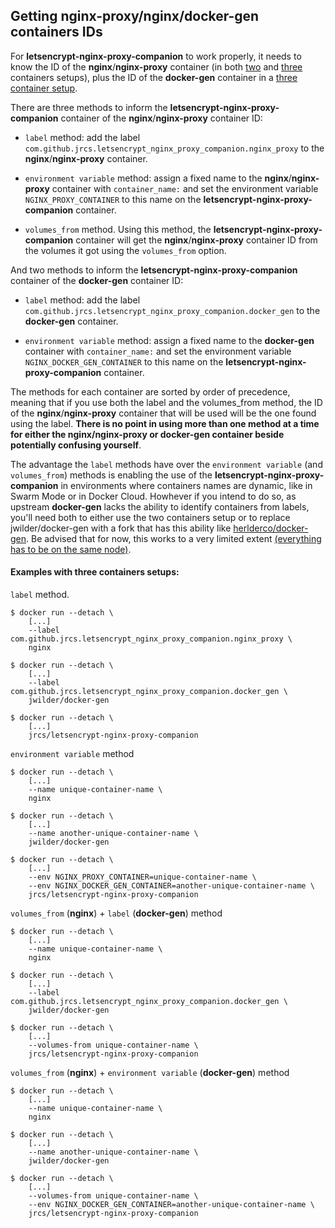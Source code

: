 ## Getting nginx-proxy/nginx/docker-gen containers IDs

For **letsencrypt-nginx-proxy-companion** to work properly, it needs to know the ID of the **nginx**/**nginx-proxy** container (in both [two](./Basic-usage.md) and [three](./Advanced-usage.md) containers setups), plus the ID of the **docker-gen** container in a [three container setup](./Advanced-usage.md).

There are three methods to inform the **letsencrypt-nginx-proxy-companion** container of the **nginx**/**nginx-proxy** container ID:

* `label` method: add the label `com.github.jrcs.letsencrypt_nginx_proxy_companion.nginx_proxy` to the **nginx**/**nginx-proxy** container.

* `environment variable` method: assign a fixed name to the **nginx**/**nginx-proxy** container with `container_name:` and set the environment variable `NGINX_PROXY_CONTAINER` to this name on the **letsencrypt-nginx-proxy-companion** container.

* `volumes_from` method. Using this method, the **letsencrypt-nginx-proxy-companion** container will get the **nginx**/**nginx-proxy** container ID from the volumes it got using the `volumes_from` option.

And two methods to inform the **letsencrypt-nginx-proxy-companion** container of the **docker-gen** container ID:

* `label` method: add the label `com.github.jrcs.letsencrypt_nginx_proxy_companion.docker_gen` to the **docker-gen** container.

* `environment variable` method: assign a fixed name to the **docker-gen** container with `container_name:` and set the environment variable `NGINX_DOCKER_GEN_CONTAINER` to this name on the **letsencrypt-nginx-proxy-companion** container.

The methods for each container are sorted by order of precedence, meaning that if you use both the label and the volumes_from method, the ID of the **nginx**/**nginx-proxy** container that will be used will be the one found using the label. **There is no point in using more than one method at a time for either the nginx/nginx-proxy or docker-gen container beside potentially confusing yourself**.

The advantage the `label` methods have over the `environment variable` (and `volumes_from`) methods is enabling the use of the **letsencrypt-nginx-proxy-companion** in environments where containers names are dynamic, like in Swarm Mode or in Docker Cloud. Howhever if you intend to do so, as upstream **docker-gen** lacks the ability to identify containers from labels, you'll need both to either use the two containers setup or to replace jwilder/docker-gen with a fork that has this ability like [herlderco/docker-gen](https://github.com/helderco/docker-gen). Be advised that for now, this works to a very limited extent [(everything has to be on the same node)](https://github.com/JrCs/docker-letsencrypt-nginx-proxy-companion/pull/231#issuecomment-330624331).

#### Examples with three containers setups:

`label` method.
```
$ docker run --detach \
    [...]
    --label com.github.jrcs.letsencrypt_nginx_proxy_companion.nginx_proxy \
    nginx

$ docker run --detach \
    [...]
    --label com.github.jrcs.letsencrypt_nginx_proxy_companion.docker_gen \
    jwilder/docker-gen

$ docker run --detach \
    [...]
    jrcs/letsencrypt-nginx-proxy-companion
```

`environment variable` method
```
$ docker run --detach \
    [...]
    --name unique-container-name \
    nginx

$ docker run --detach \
    [...]
    --name another-unique-container-name \
    jwilder/docker-gen

$ docker run --detach \
    [...]
    --env NGINX_PROXY_CONTAINER=unique-container-name \
    --env NGINX_DOCKER_GEN_CONTAINER=another-unique-container-name \
    jrcs/letsencrypt-nginx-proxy-companion
```

`volumes_from` (**nginx**) + `label` (**docker-gen**) method
```
$ docker run --detach \
    [...]
    --name unique-container-name \
    nginx

$ docker run --detach \
    [...]
    --label com.github.jrcs.letsencrypt_nginx_proxy_companion.docker_gen \
    jwilder/docker-gen

$ docker run --detach \
    [...]
    --volumes-from unique-container-name \
    jrcs/letsencrypt-nginx-proxy-companion
```

`volumes_from` (**nginx**) + `environment variable` (**docker-gen**) method
```
$ docker run --detach \
    [...]
    --name unique-container-name \
    nginx

$ docker run --detach \
    [...]
    --name another-unique-container-name \
    jwilder/docker-gen

$ docker run --detach \
    [...]
    --volumes-from unique-container-name \
    --env NGINX_DOCKER_GEN_CONTAINER=another-unique-container-name \
    jrcs/letsencrypt-nginx-proxy-companion
```
